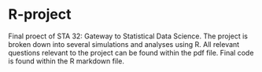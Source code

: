 # R-project
Final proect of STA 32: Gateway to Statistical Data Science. 
The project is broken down into several simulations and analyses using R. All relevant questions relevant to the project can be found within the pdf file. Final code is found within the R markdown file.  
